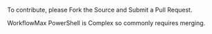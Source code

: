 To contribute, please Fork the Source and Submit a Pull Request.

WorkflowMax PowerShell is Complex so commonly requires merging.
